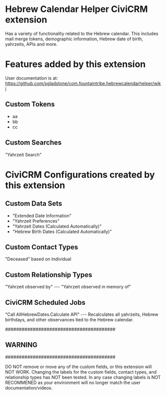 # Hebrew Calendar Helper CiviCRM extension

Has a variety of functionality related to the Hebrew calendar. This includes mail merge tokens, demographic information, Hebrew date of birth, yahrzeits, APIs and more.
  
# Features added by this extension

User documentation is at: https://github.com/sgladstone/com.fountaintribe.hebrewcalendarhelper/wiki

## Custom Tokens
- aa
- bb
- cc

## Custom Searches

"Yahrzeit Search"

# CiviCRM Configurations created by this extension

## Custom Data Sets
- "Extended Date Information"
- "Yahrzeit Preferences"
- "Yahrzeit Dates (Calculated Automatically)"
- "Hebrew Birth Dates (Calculated Automatically)"

## Custom Contact Types

"Deceased" based on Individual

## Custom Relationship Types

"Yahrzeit observed by"  --- "Yahrzeit observed in memory of"

## CiviCRM Scheduled Jobs

"Call AllHebrewDates.Calculate API"   --- Recalculates all yahrzeits, Hebrew birthdays, and other observances tied to the Hebrew calendar.

########################################
## WARNING
########################################

DO NOT remove or move any of the custom fields, or this extension will NOT WORK. Changing the labels for the custom fields, contact types, and relationship types has NOT been tested.  In any case changing labels is NOT RECOMMENED as your environment will no longer match the user documentation/videos. 
  
